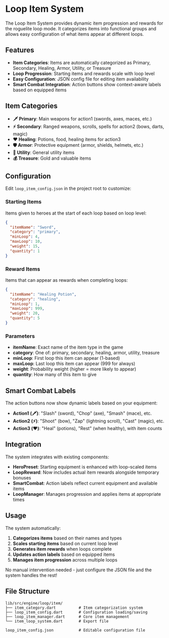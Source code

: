 # Loop Item System

The Loop Item System provides dynamic item progression and rewards for the roguelite loop mode. It categorizes items into functional groups and allows easy configuration of what items appear at different loops.

## Features

- **Item Categories**: Items are automatically categorized as Primary, Secondary, Healing, Armor, Utility, or Treasure
- **Loop Progression**: Starting items and rewards scale with loop level
- **Easy Configuration**: JSON config file for editing item availability
- **Smart Combat Integration**: Action buttons show context-aware labels based on equipped items

## Item Categories

- **🗡️ Primary**: Main weapons for action1 (swords, axes, maces, etc.)
- **⚡ Secondary**: Ranged weapons, scrolls, spells for action2 (bows, darts, magic)
- **❤️ Healing**: Potions, food, healing items for action3
- **🛡️ Armor**: Protective equipment (armor, shields, helmets, etc.)
- **🔧 Utility**: General utility items
- **💰 Treasure**: Gold and valuable items

## Configuration

Edit `loop_item_config.json` in the project root to customize:

### Starting Items
Items given to heroes at the start of each loop based on loop level:

```json
{
  "itemName": "Sword",
  "category": "primary", 
  "minLoop": 4,
  "maxLoop": 10,
  "weight": 15,
  "quantity": 1
}
```

### Reward Items
Items that can appear as rewards when completing loops:

```json
{
  "itemName": "Healing Potion",
  "category": "healing",
  "minLoop": 1,
  "maxLoop": 999,
  "weight": 20,
  "quantity": 5
}
```

### Parameters

- **itemName**: Exact name of the item type in the game
- **category**: One of: primary, secondary, healing, armor, utility, treasure  
- **minLoop**: First loop this item can appear (1-based)
- **maxLoop**: Last loop this item can appear (999 for always)
- **weight**: Probability weight (higher = more likely to appear)
- **quantity**: How many of this item to give

## Smart Combat Labels

The action buttons now show dynamic labels based on your equipment:

- **Action1 (🗡️)**: "Slash" (sword), "Chop" (axe), "Smash" (mace), etc.
- **Action2 (⚡)**: "Shoot" (bow), "Zap" (lightning scroll), "Cast" (magic), etc.
- **Action3 (❤️)**: "Heal" (potions), "Rest" (when healthy), with item counts

## Integration

The system integrates with existing components:

- **HeroPreset**: Starting equipment is enhanced with loop-scaled items
- **LoopReward**: Now includes actual item rewards alongside temporary bonuses  
- **SmartCombat**: Action labels reflect current equipment and available items
- **LoopManager**: Manages progression and applies items at appropriate times

## Usage

The system automatically:

1. **Categorizes items** based on their names and types
2. **Scales starting items** based on current loop level
3. **Generates item rewards** when loops complete
4. **Updates action labels** based on equipped items
5. **Manages item progression** across multiple loops

No manual intervention needed - just configure the JSON file and the system handles the rest!

## File Structure

```
lib/src/engine/loop/item/
├── item_category.dart          # Item categorization system
├── loop_item_config.dart       # Configuration loading/saving
├── loop_item_manager.dart      # Core item management
└── item_loop_system.dart       # Export file

loop_item_config.json           # Editable configuration file
```
